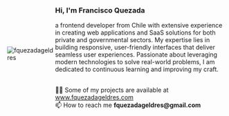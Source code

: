 
<div style="display: inline-flex; align-items: center">
  <p><img align="right" src="https://github-readme-stats.vercel.app/api/top-langs?username=fquezadageldres&show_icons=true&locale=en" alt="fquezadageldres" /></p>
  <div>
    <h3>Hi, I'm Francisco Quezada</h3>
    <p>a frontend developer from Chile with extensive experience in creating web applications and SaaS solutions for both private and governmental sectors. My expertise lies in building responsive, user-friendly interfaces that deliver seamless user experiences. Passionate about leveraging modern technologies to solve real-world problems, I am dedicated to continuous learning and improving my craft.</p>
    <br/>
    <p style="padding:0; margin: 0;">👨‍💻 Some of my projects are available at <a href="http://www.fquezadageldres.com">www.fquezadageldres.com</a></p>
    <p style="padding:0; margin: 0;">📫 How to reach me <strong>fquezadageldres@gmail.com</strong></p>
  </div>
</div>
